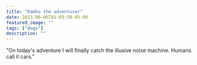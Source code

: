 ```yaml
---
title: "Rambo the adventurer"
date: 2023-06-06T01:03:50-05:00
featured_image: ""
tags: ["dogs"]
description: ""
---
```


"On today's adventure I will finally catch the illusive noise machine. Humans call it cars."